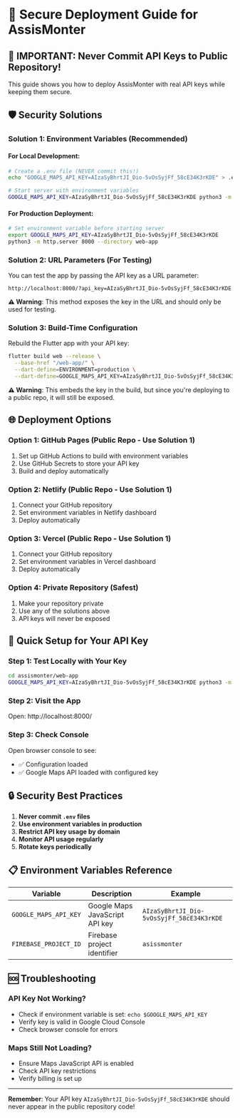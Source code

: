 # 🔐 Secure Deployment Guide for AssisMonter

## 🚨 **IMPORTANT: Never Commit API Keys to Public Repository!**

This guide shows you how to deploy AssisMonter with real API keys while keeping them secure.

## 🛡️ **Security Solutions**

### **Solution 1: Environment Variables (Recommended)**

#### For Local Development:
```bash
# Create a .env file (NEVER commit this!)
echo "GOOGLE_MAPS_API_KEY=AIzaSyBhrtJI_Dio-5vOsSyjFf_58cE34K3rKDE" > .env

# Start server with environment variables
GOOGLE_MAPS_API_KEY=AIzaSyBhrtJI_Dio-5vOsSyjFf_58cE34K3rKDE python3 -m http.server 8000 --directory web-app
```

#### For Production Deployment:
```bash
# Set environment variable before starting server
export GOOGLE_MAPS_API_KEY=AIzaSyBhrtJI_Dio-5vOsSyjFf_58cE34K3rKDE
python3 -m http.server 8000 --directory web-app
```

### **Solution 2: URL Parameters (For Testing)**

You can test the app by passing the API key as a URL parameter:

```
http://localhost:8000/?api_key=AIzaSyBhrtJI_Dio-5vOsSyjFf_58cE34K3rKDE
```

**⚠️ Warning**: This method exposes the key in the URL and should only be used for testing.

### **Solution 3: Build-Time Configuration**

Rebuild the Flutter app with your API key:

```bash
flutter build web --release \
  --base-href "/web-app/" \
  --dart-define=ENVIRONMENT=production \
  --dart-define=GOOGLE_MAPS_API_KEY=AIzaSyBhrtJI_Dio-5vOsSyjFf_58cE34K3rKDE
```

**⚠️ Warning**: This embeds the key in the build, but since you're deploying to a public repo, it will still be exposed.

## 🌐 **Deployment Options**

### **Option 1: GitHub Pages (Public Repo - Use Solution 1)**
1. Set up GitHub Actions to build with environment variables
2. Use GitHub Secrets to store your API key
3. Build and deploy automatically

### **Option 2: Netlify (Public Repo - Use Solution 1)**
1. Connect your GitHub repository
2. Set environment variables in Netlify dashboard
3. Deploy automatically

### **Option 3: Vercel (Public Repo - Use Solution 1)**
1. Connect your GitHub repository
2. Set environment variables in Vercel dashboard
3. Deploy automatically

### **Option 4: Private Repository (Safest)**
1. Make your repository private
2. Use any of the solutions above
3. API keys will never be exposed

## 🚀 **Quick Setup for Your API Key**

### **Step 1: Test Locally with Your Key**
```bash
cd assismonter/web-app
GOOGLE_MAPS_API_KEY=AIzaSyBhrtJI_Dio-5vOsSyjFf_58cE34K3rKDE python3 -m http.server 8000
```

### **Step 2: Visit the App**
Open: http://localhost:8000/

### **Step 3: Check Console**
Open browser console to see:
- ✅ Configuration loaded
- ✅ Google Maps API loaded with configured key

## 🔒 **Security Best Practices**

1. **Never commit `.env` files**
2. **Use environment variables in production**
3. **Restrict API key usage by domain**
4. **Monitor API usage regularly**
5. **Rotate keys periodically**

## 📋 **Environment Variables Reference**

| Variable | Description | Example |
|----------|-------------|---------|
| `GOOGLE_MAPS_API_KEY` | Google Maps JavaScript API key | `AIzaSyBhrtJI_Dio-5vOsSyjFf_58cE34K3rKDE` |
| `FIREBASE_PROJECT_ID` | Firebase project identifier | `asissmonter` |

## 🆘 **Troubleshooting**

### **API Key Not Working?**
- Check if environment variable is set: `echo $GOOGLE_MAPS_API_KEY`
- Verify key is valid in Google Cloud Console
- Check browser console for errors

### **Maps Still Not Loading?**
- Ensure Maps JavaScript API is enabled
- Check API key restrictions
- Verify billing is set up

---

**Remember**: Your API key `AIzaSyBhrtJI_Dio-5vOsSyjFf_58cE34K3rKDE` should never appear in the public repository code!
